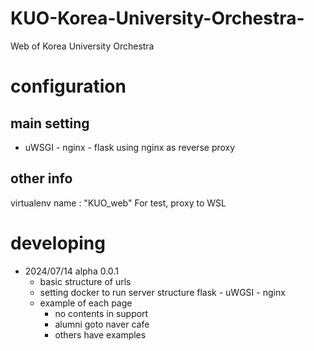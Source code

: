 # KUO-Korea-University-Orchestra-
Web of Korea University Orchestra

# configuration
## main setting
+ uWSGI - nginx - flask 
using nginx as reverse proxy

## other info
virtualenv name : "KUO_web"
For test, proxy to WSL

# developing
+ 2024/07/14 alpha 0.0.1
    + basic structure of urls
    + setting docker to run server structure
        flask - uWGSI - nginx 
    + example of each page
        + no contents in support
        + alumni goto naver cafe
        + others have examples


